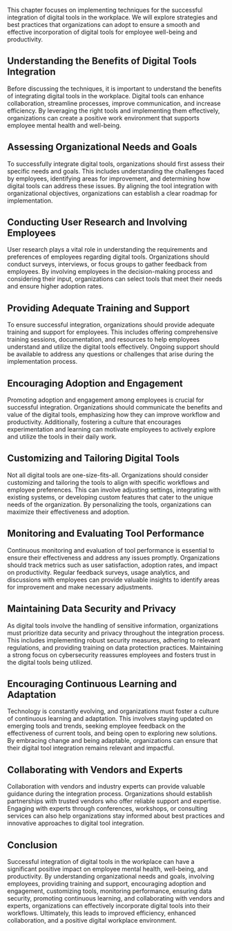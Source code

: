 
This chapter focuses on implementing techniques for the successful integration of digital tools in the workplace. We will explore strategies and best practices that organizations can adopt to ensure a smooth and effective incorporation of digital tools for employee well-being and productivity.

## Understanding the Benefits of Digital Tools Integration

Before discussing the techniques, it is important to understand the benefits of integrating digital tools in the workplace. Digital tools can enhance collaboration, streamline processes, improve communication, and increase efficiency. By leveraging the right tools and implementing them effectively, organizations can create a positive work environment that supports employee mental health and well-being.

## Assessing Organizational Needs and Goals

To successfully integrate digital tools, organizations should first assess their specific needs and goals. This includes understanding the challenges faced by employees, identifying areas for improvement, and determining how digital tools can address these issues. By aligning the tool integration with organizational objectives, organizations can establish a clear roadmap for implementation.

## Conducting User Research and Involving Employees

User research plays a vital role in understanding the requirements and preferences of employees regarding digital tools. Organizations should conduct surveys, interviews, or focus groups to gather feedback from employees. By involving employees in the decision-making process and considering their input, organizations can select tools that meet their needs and ensure higher adoption rates.

## Providing Adequate Training and Support

To ensure successful integration, organizations should provide adequate training and support for employees. This includes offering comprehensive training sessions, documentation, and resources to help employees understand and utilize the digital tools effectively. Ongoing support should be available to address any questions or challenges that arise during the implementation process.

## Encouraging Adoption and Engagement

Promoting adoption and engagement among employees is crucial for successful integration. Organizations should communicate the benefits and value of the digital tools, emphasizing how they can improve workflow and productivity. Additionally, fostering a culture that encourages experimentation and learning can motivate employees to actively explore and utilize the tools in their daily work.

## Customizing and Tailoring Digital Tools

Not all digital tools are one-size-fits-all. Organizations should consider customizing and tailoring the tools to align with specific workflows and employee preferences. This can involve adjusting settings, integrating with existing systems, or developing custom features that cater to the unique needs of the organization. By personalizing the tools, organizations can maximize their effectiveness and adoption.

## Monitoring and Evaluating Tool Performance

Continuous monitoring and evaluation of tool performance is essential to ensure their effectiveness and address any issues promptly. Organizations should track metrics such as user satisfaction, adoption rates, and impact on productivity. Regular feedback surveys, usage analytics, and discussions with employees can provide valuable insights to identify areas for improvement and make necessary adjustments.

## Maintaining Data Security and Privacy

As digital tools involve the handling of sensitive information, organizations must prioritize data security and privacy throughout the integration process. This includes implementing robust security measures, adhering to relevant regulations, and providing training on data protection practices. Maintaining a strong focus on cybersecurity reassures employees and fosters trust in the digital tools being utilized.

## Encouraging Continuous Learning and Adaptation

Technology is constantly evolving, and organizations must foster a culture of continuous learning and adaptation. This involves staying updated on emerging tools and trends, seeking employee feedback on the effectiveness of current tools, and being open to exploring new solutions. By embracing change and being adaptable, organizations can ensure that their digital tool integration remains relevant and impactful.

## Collaborating with Vendors and Experts

Collaboration with vendors and industry experts can provide valuable guidance during the integration process. Organizations should establish partnerships with trusted vendors who offer reliable support and expertise. Engaging with experts through conferences, workshops, or consulting services can also help organizations stay informed about best practices and innovative approaches to digital tool integration.

## Conclusion

Successful integration of digital tools in the workplace can have a significant positive impact on employee mental health, well-being, and productivity. By understanding organizational needs and goals, involving employees, providing training and support, encouraging adoption and engagement, customizing tools, monitoring performance, ensuring data security, promoting continuous learning, and collaborating with vendors and experts, organizations can effectively incorporate digital tools into their workflows. Ultimately, this leads to improved efficiency, enhanced collaboration, and a positive digital workplace environment.
